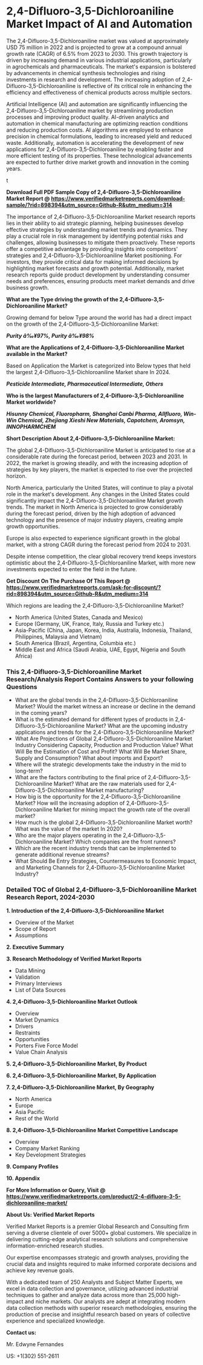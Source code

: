 <meta name="title" content="Global 2,4-Difluoro-3,5-Dichloroaniline Market Impact of AI and Automation"><meta name="description" content="The 2,4-Difluoro-3,5-Dichloroaniline market was valued at approximately USD 75 million in 2022 and is projected to grow at a compound annual growth rate (CAGR) of 6.5%"><meta name="title" content="2,4-Difluoro-3,5-Dichloroaniline Market Size, Share, Scope, Trends, Growth, Opportunities, Analysis, Forecast"><h1>2,4-Difluoro-3,5-Dichloroaniline Market Impact of AI and Automation</h1><p>The 2,4-Difluoro-3,5-Dichloroaniline market was valued at approximately USD 75 million in 2022 and is projected to grow at a compound annual growth rate (CAGR) of 6.5% from 2023 to 2030. This growth trajectory is driven by increasing demand in various industrial applications, particularly in agrochemicals and pharmaceuticals. The market's expansion is bolstered by advancements in chemical synthesis technologies and rising investments in research and development. The increasing adoption of 2,4-Difluoro-3,5-Dichloroaniline is reflective of its critical role in enhancing the efficiency and effectiveness of chemical products across multiple sectors.</p><p>Artificial Intelligence (AI) and automation are significantly influencing the 2,4-Difluoro-3,5-Dichloroaniline market by streamlining production processes and improving product quality. AI-driven analytics and automation in chemical manufacturing are optimizing reaction conditions and reducing production costs. AI algorithms are employed to enhance precision in chemical formulations, leading to increased yield and reduced waste. Additionally, automation is accelerating the development of new applications for 2,4-Difluoro-3,5-Dichloroaniline by enabling faster and more efficient testing of its properties. These technological advancements are expected to further drive market growth and innovation in the coming years.</p>t</p><p id="" class=""><strong>Download Full PDF Sample Copy of 2,4-Difluoro-3,5-Dichloroaniline Market Report @ <a href="https://www.verifiedmarketreports.com/download-sample/?rid=898394&utm_source=Github-R&utm_medium=314" target="_blank">https://www.verifiedmarketreports.com/download-sample/?rid=898394&utm_source=Github-R&utm_medium=314</a></strong></p><p>The importance of&nbsp;2,4-Difluoro-3,5-Dichloroaniline Market research reports lies in their ability to aid strategic planning, helping businesses develop effective strategies by understanding market trends and dynamics. They play a crucial role in risk management by identifying potential risks and challenges, allowing businesses to mitigate them proactively. These reports offer a competitive advantage by providing insights into competitors' strategies and 2,4-Difluoro-3,5-Dichloroaniline Market positioning. For investors, they provide critical data for making informed decisions by highlighting market forecasts and growth potential. Additionally, market research reports guide product development by understanding consumer needs and preferences, ensuring products meet market demands and drive business growth.</p><p><strong>What are the&nbsp;Type driving the growth of the 2,4-Difluoro-3,5-Dichloroaniline Market?</strong></p><p id="" class="">Growing demand for below Type around the world has had a direct impact on the growth of the 2,4-Difluoro-3,5-Dichloroaniline Market:</p><em><strong>Purity â‰¥97%, Purity â‰¥98%</strong></em></p><strong>What are the&nbsp;Applications&nbsp;of 2,4-Difluoro-3,5-Dichloroaniline Market available in the Market?</strong></p><p id="" class="">Based on Application the Market is categorized into Below types that held the largest 2,4-Difluoro-3,5-Dichloroaniline Market share In 2024.</p><em><strong>Pesticide Intermediate, Pharmaceutical Intermediate, Others</strong></em></p><strong>Who is the largest Manufacturers of 2,4-Difluoro-3,5-Dichloroaniline Market worldwide?</strong></p><p><em><strong>Hisunny Chemical, Fluoropharm, Shanghai Canbi Pharma, AIIfluoro, Win-Win Chemical, Zhejiang Xieshi New Materials, Capotchem, Aromsyn, INNOPHARMCHEM</strong></em></p><p id="" class=""><strong>Short Description About 2,4-Difluoro-3,5-Dichloroaniline Market:</strong></p><p>The global 2,4-Difluoro-3,5-Dichloroaniline Market is anticipated to rise at a considerable rate during the forecast period, between 2023 and 2031. In 2022, the market is growing steadily, and with the increasing adoption of strategies by key players, the market is expected to rise over the projected horizon.</p><p>North America, particularly the United States, will continue to play a pivotal role in the market's development. Any changes in the United States could significantly impact the 2,4-Difluoro-3,5-Dichloroaniline Market growth trends. The market in North America is projected to grow considerably during the forecast period, driven by the high adoption of advanced technology and the presence of major industry players, creating ample growth opportunities.</p><p>Europe is also expected to experience significant growth in the global market, with a strong CAGR during the forecast period from 2024 to 2031.</p><p>Despite intense competition, the clear global recovery trend keeps investors optimistic about the 2,4-Difluoro-3,5-Dichloroaniline Market, with more new investments expected to enter the field in the future.</p><p id="" class=""><strong>Get Discount On The Purchase Of This Report @ <a href="https://www.verifiedmarketreports.com/ask-for-discount/?rid=898394&utm_source=Github-R&utm_medium=314" target="_blank">https://www.verifiedmarketreports.com/ask-for-discount/?rid=898394&utm_source=Github-R&utm_medium=314</a></strong></p>Which regions are leading the 2,4-Difluoro-3,5-Dichloroaniline Market?</p><ul><li>North America (United States, Canada and Mexico)</li><li>Europe (Germany, UK, France, Italy, Russia and Turkey etc.)</li><li>Asia-Pacific (China, Japan, Korea, India, Australia, Indonesia, Thailand, Philippines, Malaysia and Vietnam)</li><li>South America (Brazil, Argentina, Columbia etc.)</li><li>Middle East and Africa (Saudi Arabia, UAE, Egypt, Nigeria and South Africa)</li></ul><h3 id="" class="">This 2,4-Difluoro-3,5-Dichloroaniline Market Research/Analysis Report Contains Answers to your following Questions</h3><ul><li>What are the global trends in the 2,4-Difluoro-3,5-Dichloroaniline Market? Would the market witness an increase or decline in the demand in the coming years?</li><li>What is the estimated demand for different types of products in 2,4-Difluoro-3,5-Dichloroaniline Market? What are the upcoming industry applications and trends for the 2,4-Difluoro-3,5-Dichloroaniline Market?</li><li>What Are Projections of Global 2,4-Difluoro-3,5-Dichloroaniline Market Industry Considering Capacity, Production and Production Value? What Will Be the Estimation of Cost and Profit? What Will Be Market Share, Supply and Consumption? What about imports and Export?</li><li>Where will the strategic developments take the industry in the mid to long-term?</li><li>What are the factors contributing to the final price of 2,4-Difluoro-3,5-Dichloroaniline Market? What are the raw materials used for 2,4-Difluoro-3,5-Dichloroaniline Market manufacturing?</li><li>How big is the opportunity for the 2,4-Difluoro-3,5-Dichloroaniline Market? How will the increasing adoption of 2,4-Difluoro-3,5-Dichloroaniline Market for mining impact the growth rate of the overall market?</li><li>How much is the global 2,4-Difluoro-3,5-Dichloroaniline Market worth? What was the value of the market In 2020?</li><li>Who are the major players operating in the 2,4-Difluoro-3,5-Dichloroaniline Market? Which companies are the front runners?</li><li>Which are the recent industry trends that can be implemented to generate additional revenue streams?</li><li>What Should Be Entry Strategies, Countermeasures to Economic Impact, and Marketing Channels for 2,4-Difluoro-3,5-Dichloroaniline Market Industry?</li></ul><h3 id="" class="">Detailed TOC of Global 2,4-Difluoro-3,5-Dichloroaniline Market Research Report, 2024-2030</h3><p id="" class=""><strong>1. Introduction of the 2,4-Difluoro-3,5-Dichloroaniline Market</strong></p><ul><li>Overview of the Market</li><li>Scope of Report</li><li>Assumptions</li></ul><p id="" class=""><strong>2. Executive Summary</strong></p><p id="" class=""><strong>3. Research Methodology of Verified Market Reports</strong></p><ul><li>Data Mining</li><li>Validation</li><li>Primary Interviews</li><li>List of Data Sources</li></ul><p id="" class=""><strong>4. 2,4-Difluoro-3,5-Dichloroaniline Market Outlook</strong></p><ul><li>Overview</li><li>Market Dynamics</li><li>Drivers</li><li>Restraints</li><li>Opportunities</li><li>Porters Five Force Model</li><li>Value Chain Analysis</li></ul><p id="" class=""><strong>5. 2,4-Difluoro-3,5-Dichloroaniline Market, By Product</strong></p><p id="" class=""><strong>6. 2,4-Difluoro-3,5-Dichloroaniline Market, By Application</strong></p><p id="" class=""><strong>7. 2,4-Difluoro-3,5-Dichloroaniline Market, By Geography</strong></p><ul><li>North America</li><li>Europe</li><li>Asia Pacific</li><li>Rest of the World</li></ul><p id="" class=""><strong>8. 2,4-Difluoro-3,5-Dichloroaniline Market Competitive Landscape</strong></p><ul><li>Overview</li><li>Company Market Ranking</li><li>Key Development Strategies</li></ul><p id="" class=""><strong>9. Company Profiles</strong></p><p id="" class=""><strong>10. Appendix</strong></p><p id="" class=""><strong>For More Information or Query, Visit @ <a href="https://www.verifiedmarketreports.com/product/2-4-difluoro-3-5-dichloroaniline-market/" target="_blank">https://www.verifiedmarketreports.com/product/2-4-difluoro-3-5-dichloroaniline-market/</a></strong></p><p id="" class=""><strong>About Us: Verified Market Reports</strong></p><p id="" class="">Verified Market Reports is a premier Global Research and Consulting firm serving a diverse clientele of over 5000+ global customers. We specialize in delivering cutting-edge analytical research solutions and comprehensive information-enriched research studies.</p><p id="" class="">Our expertise encompasses strategic and growth analyses, providing the crucial data and insights required to make informed corporate decisions and achieve key revenue goals.</p><p id="" class="">With a dedicated team of 250 Analysts and Subject Matter Experts, we excel in data collection and governance, utilizing advanced industrial techniques to gather and analyze data across more than 25,000 high-impact and niche markets. Our analysts are adept at integrating modern data collection methods with superior research methodologies, ensuring the production of precise and insightful research based on years of collective experience and specialized knowledge.</p><p id="" class=""><strong>Contact us:</strong></p><p id="" class="">Mr. Edwyne Fernandes</p><p id="" class="">US: +1(302) 551-2611</p>